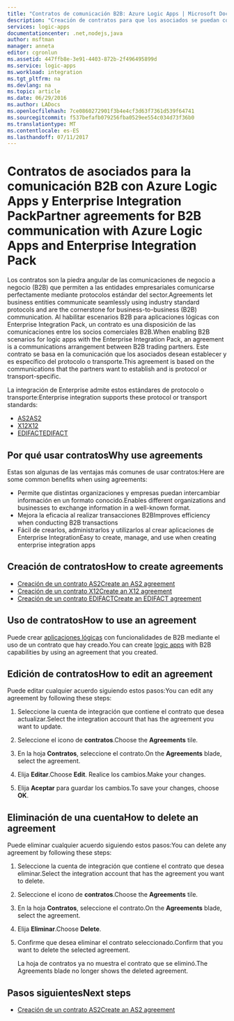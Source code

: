 ```yaml
---
title: "Contratos de comunicación B2B: Azure Logic Apps | Microsoft Docs"
description: "Creación de contratos para que los asociados se puedan comunicar en escenarios B2B de Azure Logic Apps y Enterprise Integration Pack"
services: logic-apps
documentationcenter: .net,nodejs,java
author: msftman
manager: anneta
editor: cgronlun
ms.assetid: 447ffb8e-3e91-4403-872b-2f496495899d
ms.service: logic-apps
ms.workload: integration
ms.tgt_pltfrm: na
ms.devlang: na
ms.topic: article
ms.date: 06/29/2016
ms.author: LADocs
ms.openlocfilehash: 7ce0860272901f3b4e4cf3d63f7361d539f64741
ms.sourcegitcommit: f537befafb079256fba0529ee554c034d73f36b0
ms.translationtype: MT
ms.contentlocale: es-ES
ms.lasthandoff: 07/11/2017
---
```

# <a name="partner-agreements-for-b2b-communication-with-azure-logic-apps-and-enterprise-integration-pack"></a><span data-ttu-id="a06e1-103">Contratos de asociados para la comunicación B2B con Azure Logic Apps y Enterprise Integration Pack</span><span class="sxs-lookup"><span data-stu-id="a06e1-103">Partner agreements for B2B communication with Azure Logic Apps and Enterprise Integration Pack</span></span>

<span data-ttu-id="a06e1-104">Los contratos son la piedra angular de las comunicaciones de negocio a negocio (B2B) que permiten a las entidades empresariales comunicarse perfectamente mediante protocolos estándar del sector.</span><span class="sxs-lookup"><span data-stu-id="a06e1-104">Agreements let business entities communicate seamlessly using industry standard protocols and are the cornerstone for business-to-business (B2B) communication.</span></span> <span data-ttu-id="a06e1-105">Al habilitar escenarios B2B para aplicaciones lógicas con Enterprise Integration Pack, un contrato es una disposición de las comunicaciones entre los socios comerciales B2B.</span><span class="sxs-lookup"><span data-stu-id="a06e1-105">When enabling B2B scenarios for logic apps with the Enterprise Integration Pack, an agreement is a communications arrangement between B2B trading partners.</span></span> <span data-ttu-id="a06e1-106">Este contrato se basa en la comunicación que los asociados desean establecer y es específico del protocolo o transporte.</span><span class="sxs-lookup"><span data-stu-id="a06e1-106">This agreement is based on the communications that the partners want to establish and is protocol or transport-specific.</span></span>

<span data-ttu-id="a06e1-107">La integración de Enterprise admite estos estándares de protocolo o transporte:</span><span class="sxs-lookup"><span data-stu-id="a06e1-107">Enterprise integration supports these protocol or transport standards:</span></span>

* [<span data-ttu-id="a06e1-108">AS2</span><span class="sxs-lookup"><span data-stu-id="a06e1-108">AS2</span></span>](logic-apps-enterprise-integration-as2.md)
* [<span data-ttu-id="a06e1-109">X12</span><span class="sxs-lookup"><span data-stu-id="a06e1-109">X12</span></span>](logic-apps-enterprise-integration-x12.md)
* [<span data-ttu-id="a06e1-110">EDIFACT</span><span class="sxs-lookup"><span data-stu-id="a06e1-110">EDIFACT</span></span>](logic-apps-enterprise-integration-edifact.md)

## <a name="why-use-agreements"></a><span data-ttu-id="a06e1-111">Por qué usar contratos</span><span class="sxs-lookup"><span data-stu-id="a06e1-111">Why use agreements</span></span>

<span data-ttu-id="a06e1-112">Estas son algunas de las ventajas más comunes de usar contratos:</span><span class="sxs-lookup"><span data-stu-id="a06e1-112">Here are some common benefits when using agreements:</span></span>

* <span data-ttu-id="a06e1-113">Permite que distintas organizaciones y empresas puedan intercambiar información en un formato conocido.</span><span class="sxs-lookup"><span data-stu-id="a06e1-113">Enables different organizations and businesses to exchange information in a well-known format.</span></span>
* <span data-ttu-id="a06e1-114">Mejora la eficacia al realizar transacciones B2B</span><span class="sxs-lookup"><span data-stu-id="a06e1-114">Improves efficiency when conducting B2B transactions</span></span>
* <span data-ttu-id="a06e1-115">Fácil de crearlos, administrarlos y utilizarlos al crear aplicaciones de Enterprise Integration</span><span class="sxs-lookup"><span data-stu-id="a06e1-115">Easy to create, manage, and use when creating enterprise integration apps</span></span>

## <a name="how-to-create-agreements"></a><span data-ttu-id="a06e1-116">Creación de contratos</span><span class="sxs-lookup"><span data-stu-id="a06e1-116">How to create agreements</span></span>

* [<span data-ttu-id="a06e1-117">Creación de un contrato AS2</span><span class="sxs-lookup"><span data-stu-id="a06e1-117">Create an AS2 agreement</span></span>](logic-apps-enterprise-integration-as2.md)
* [<span data-ttu-id="a06e1-118">Creación de un contrato X12</span><span class="sxs-lookup"><span data-stu-id="a06e1-118">Create an X12 agreement</span></span>](logic-apps-enterprise-integration-x12.md)
* [<span data-ttu-id="a06e1-119">Creación de un contrato EDIFACT</span><span class="sxs-lookup"><span data-stu-id="a06e1-119">Create an EDIFACT agreement</span></span>](logic-apps-enterprise-integration-edifact.md)

## <a name="how-to-use-an-agreement"></a><span data-ttu-id="a06e1-120">Uso de contratos</span><span class="sxs-lookup"><span data-stu-id="a06e1-120">How to use an agreement</span></span>

<span data-ttu-id="a06e1-121">Puede crear [aplicaciones lógicas](logic-apps-what-are-logic-apps.md "Más información sobre Logic Apps") con funcionalidades de B2B mediante el uso de un contrato que hay creado.</span><span class="sxs-lookup"><span data-stu-id="a06e1-121">You can create [logic apps](logic-apps-what-are-logic-apps.md "Learn about Logic apps") with B2B capabilities by using an agreement that you created.</span></span>

## <a name="how-to-edit-an-agreement"></a><span data-ttu-id="a06e1-122">Edición de contratos</span><span class="sxs-lookup"><span data-stu-id="a06e1-122">How to edit an agreement</span></span>

<span data-ttu-id="a06e1-123">Puede editar cualquier acuerdo siguiendo estos pasos:</span><span class="sxs-lookup"><span data-stu-id="a06e1-123">You can edit any agreement by following these steps:</span></span>

1. <span data-ttu-id="a06e1-124">Seleccione la cuenta de integración que contiene el contrato que desea actualizar.</span><span class="sxs-lookup"><span data-stu-id="a06e1-124">Select the integration account that has the agreement you want to update.</span></span>

2. <span data-ttu-id="a06e1-125">Seleccione el icono de **contratos**.</span><span class="sxs-lookup"><span data-stu-id="a06e1-125">Choose the **Agreements** tile.</span></span>

3. <span data-ttu-id="a06e1-126">En la hoja **Contratos**, seleccione el contrato.</span><span class="sxs-lookup"><span data-stu-id="a06e1-126">On the **Agreements** blade, select the agreement.</span></span>

4. <span data-ttu-id="a06e1-127">Elija **Editar**.</span><span class="sxs-lookup"><span data-stu-id="a06e1-127">Choose **Edit**.</span></span> <span data-ttu-id="a06e1-128">Realice los cambios.</span><span class="sxs-lookup"><span data-stu-id="a06e1-128">Make your changes.</span></span>

5. <span data-ttu-id="a06e1-129">Elija **Aceptar** para guardar los cambios.</span><span class="sxs-lookup"><span data-stu-id="a06e1-129">To save your changes, choose **OK**.</span></span>

## <a name="how-to-delete-an-agreement"></a><span data-ttu-id="a06e1-130">Eliminación de una cuenta</span><span class="sxs-lookup"><span data-stu-id="a06e1-130">How to delete an agreement</span></span>

<span data-ttu-id="a06e1-131">Puede eliminar cualquier acuerdo siguiendo estos pasos:</span><span class="sxs-lookup"><span data-stu-id="a06e1-131">You can delete any agreement by following these steps:</span></span>

1. <span data-ttu-id="a06e1-132">Seleccione la cuenta de integración que contiene el contrato que desea eliminar.</span><span class="sxs-lookup"><span data-stu-id="a06e1-132">Select the integration account that has the agreement you want to delete.</span></span>
2. <span data-ttu-id="a06e1-133">Seleccione el icono de **contratos**.</span><span class="sxs-lookup"><span data-stu-id="a06e1-133">Choose the **Agreements** tile.</span></span>
3. <span data-ttu-id="a06e1-134">En la hoja **Contratos**, seleccione el contrato.</span><span class="sxs-lookup"><span data-stu-id="a06e1-134">On the **Agreements** blade, select the agreement.</span></span>
4. <span data-ttu-id="a06e1-135">Elija **Eliminar**.</span><span class="sxs-lookup"><span data-stu-id="a06e1-135">Choose **Delete**.</span></span>
5. <span data-ttu-id="a06e1-136">Confirme que desea eliminar el contrato seleccionado.</span><span class="sxs-lookup"><span data-stu-id="a06e1-136">Confirm that you want to delete the selected agreement.</span></span>

    <span data-ttu-id="a06e1-137">La hoja de contratos ya no muestra el contrato que se eliminó.</span><span class="sxs-lookup"><span data-stu-id="a06e1-137">The Agreements blade no longer shows the deleted agreement.</span></span>

## <a name="next-steps"></a><span data-ttu-id="a06e1-138">Pasos siguientes</span><span class="sxs-lookup"><span data-stu-id="a06e1-138">Next steps</span></span>
* [<span data-ttu-id="a06e1-139">Creación de un contrato AS2</span><span class="sxs-lookup"><span data-stu-id="a06e1-139">Create an AS2 agreement</span></span>](logic-apps-enterprise-integration-as2.md)
